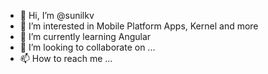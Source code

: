 - 👋 Hi, I’m @sunilkv
- 👀 I’m interested in Mobile Platform Apps, Kernel and more
- 🌱 I’m currently learning  Angular
- 💞️ I’m looking to collaborate on ...
- 📫 How to reach me ...

<!---
sunilkv/sunilkv is a ✨ special ✨ repository because its `README.md` (this file) appears on your GitHub profile.
You can click the Preview link to take a look at your changes.
--->
